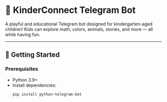 # 🤖 KinderConnect Telegram Bot

A playful and educational Telegram bot designed for kindergarten-aged children! Kids can explore math, colors, animals, stories, and more — all while having fun.

---

## 🚀 Getting Started

### Prerequisites

- Python 3.9+
- Install dependencies:
  ```bash
  pip install python-telegram-bot
  ```

